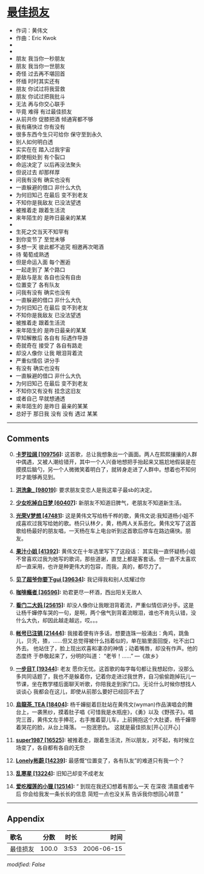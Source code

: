 # [最佳损友](https://music.163.com/song?id=65800)

* 作词：黄伟文
* 作曲：Eric Kwok
*
*
* 朋友 我当你一秒朋友
* 朋友 我当你一世朋友
* 奇怪 过去再不堪回首
* 怀缅 时时其实还有
* 朋友 你试过将我营救
* 朋友 你试过把我批斗
* 无法 再与你交心联手
* 毕竟 难得 有过最佳损友
* 从前共你 促膝把酒 倾通宵都不够
* 我有痛快过 你有没有
* 很多东西今生只可给你 保守至到永久
* 别人如何明白透
* 实实在在 踏入过我宇宙
* 即使相处到 有个裂口
* 命运决定了 以后再没法聚头
* 但说过去 却那样厚
* 问我有没有 确实也没有
* 一直躲避的借口 非什么大仇
* 为何旧知己 在最后 变不到老友
* 不知你是我敌友 已没法望透
* 被推着走 跟着生活流
* 来年陌生的 是昨日最亲的某某
* 
* 生死之交当天不知罕有
* 到你变节了 至觉未够
* 多想一天 彼此都不追究 相邀再次喝酒
* 待 葡萄成熟透
* 但是命运入面 每个邂逅
* 一起走到了 某个路口
* 是敌与是友 各自也没有自由
* 位置变了 各有队友
* 问我有没有 确实也没有
* 一直躲避的借口 非什么大仇
* 为何旧知己 在最后 变不到老友
* 不知你是我敌友 已没法望透
* 被推着走 跟着生活流
* 来年陌生的 是昨日最亲的某某
* 早知解散后 各自有 际遇作导游
* 奇就奇在 接受了 各自有路走
* 却没人像你 让我 眼泪背着流
* 严重似情侣 讲分手
* 有没有 确实也没有
* 一直躲避的借口 非什么大仇
* 为何旧知己 在最后 变不到老友
* 不知你又有没有 挂念这旧友
* 或者自己 早就想通透
* 来年陌生的 是昨日 最亲的某某
* 总好于 那日我 没有 没有 遇过 某某


---

## Comments
0. **[卡罗拉阔 \[109756\]](https://music.163.com/#/user/home?id=31093275):** 这首歌，总让我想象出一个画面。两人在熙熙攘攘的人群中偶遇，又被人潮给错开，其中一个人兴奋地想把手抬起来又尴尬地假装是在摸摸后脑勺，另一个人微微笑着明白了，就转身走进了人群中。想着也不知何时才能够再见到。

1. **[洪洗象_ \[98019\]](https://music.163.com/#/user/home?id=50144644):** 要求朋友变恋人是我这辈子最sb的决定。

2. **[少女吃掉白日梦 \[60407\]](https://music.163.com/#/user/home?id=7665105):** 新朋友不知道旧脾气，老朋友不知道新生活。

3. **[光荣V梦想 \[47481\]](https://music.163.com/#/user/home?id=38177545):** 这是黄伟文写给杨千桦的歌，黄伟文说:我知道杨小姐不成喜欢过我写给她的歌。杨只认林夕，黄，杨两人关系恶化。黄伟文写了这首歌给杨最好的朋友唱，一天杨在车上电台听到这首歌后停车在路边痛快。朋友。

4. **[果汁小姐 \[41392\]](https://music.163.com/#/user/home?id=45343238):** 黄伟文在十年选里写下了这段话： 其实我一直怀疑杨小姐不曾喜欢过我为她写的歌词，那些道谢，直觉上都是客套话。但一直不太喜欢却一直采用，也许是种更伟大的包容，而我，真的，都尽力了。

5. **[见了超爷你要下gui \[39634\]](https://music.163.com/#/user/home?id=103009440):** 我记得我和别人炫耀过你

6. **[咖啡瘾者 \[36596\]](https://music.163.com/#/user/home?id=3585557):** 劝君更尽一杯酒，西出阳关无故人

7. **[看门二大妈 \[25615\]](https://music.163.com/#/user/home?id=5847519):** 却没人像你让我眼泪背着流，严重似情侣讲分手。这是让杨千嬅停车哭的一句，是啊，两个傲气到背着流眼泪，谁也不肯先认错，没什么大仇，却因此越走越远，哎。。。

8. **[帐号已注销 \[21444\]](https://music.163.com/#/user/home?id=7281331):** 我接着便有许多话，想要连珠一般涌出：角鸡，跳鱼儿，贝壳，猹，……但又总觉得被什么挡着似的，单在脑里面回旋，吐不出口外去。 他站住了，脸上现出欢喜和凄凉的神情；动着嘴唇，却没有作声。他的态度终 于恭敬起来了，分明的叫道： “老爷！……” —《故乡》

9. **[一步目T \[19344\]](https://music.163.com/#/user/home?id=37355289):** 老友  愿你无忧。这首歌的每字每句都让我想起你，没那么多共同话题了，我也不是躲着你，记着你走进过我世界，自习偷偷跑掉玩儿一节课，坐在教学楼后面聊天听歌，你陪我走到家门口。无论什么时候你想找人谈谈心 我都会在这儿，即使从前那么要好已经回不去了

10. **[烏龍茶_TEA \[18404\]](https://music.163.com/#/user/home?id=42856509):** 杨千嬅挺着巨肚站在黄伟文(wyman)作品演唱会的舞台上，一袭黑纱，摸着肚子唱《可惜我是水瓶座》，《勇》以及《野孩子》。唱完三首，黄伟文左手捧花，右手推着婴儿车，上前拥抱这个大肚婆，杨千嬅带着哭花的脸，从台上降落。  一抱泯恩仇。 这就是最佳损友[开心][开心]

11. **[super1987 \[16525\]](https://music.163.com/#/user/home?id=33571549):** 被推着走，跟着生活流，所以朋友，对不起，有时候立场变了，各自都有各自的无奈

12. **[Lonely彬蔚 \[14239\]](https://music.163.com/#/user/home?id=88367935):** 最感慨“位置变了，各有队友”的难道只有我一个？

13. **[乱寒星 \[13224\]](https://music.163.com/#/user/home?id=11829511):** 旧知己却变不成老友

14. **[爱吃榴莲的小狸 \[12514\]](https://music.163.com/#/user/home?id=516397587):** “ 到现在我还幻想着有那么一天  在深夜 清晨或者午后  你会给我发一条长长的信息  简短一点也没关系 告诉我你想回心转意 ” ​​



---

## Appendix

|歌名|分数|时长|时间|
|:---|:---:|---:|---:|
|最佳损友|100.0|3:53|2006-06-15

*modified: False*